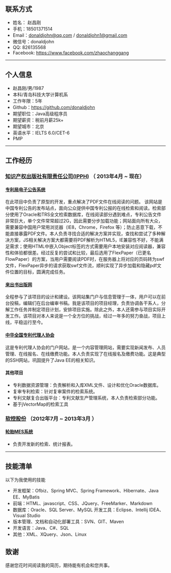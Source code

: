 ## 联系方式
- 姓名： 赵昌刚
- 手机：18501371514
- Email：donaldjohn@qq.com / donaldjohn1@gmail.com
- 微信号：donaldjohn
- QQ: 826135568
- Facebook: https://www.facebook.com/zhaochanggang      
---

## 个人信息
 - 赵昌刚/男/1987
 - 本科/青岛科技大学计算机系
 - 工作年限：5年
 - Github：https://github.com/donaldjohn
 - 期望职位：Java高级程序员
 - 期望薪资：税前月薪25k+
 - 期望城市：北京
 - 英语水平：IELTS 6.0/CET-6
 - PMP
---

## 工作经历

### <a href="http://www.ipph.cn">知识产权出版社有限责任公司(IPPH)</a> （ 2013年4月 ~ 现在）

#### <a href='http://epub.sipo.gov.cn'>专利局电子公告系统</a>
在此项目中负责了原型的开发，重点解决了PDF文件在线阅读的问题。
该网站是中国专利公告的发布站点，面向公众提供中国专利公报的在线检索和阅读。检索部分使用了Oracle和TRS全文检索数据库，在线阅读部分遇到难点，专利公告文件非常巨大，单个文件常常超过2G，因此需要分步加载功能；网站面向所有大众，需要兼容中国用户常用浏览器（IE8，Chrome，Firefox 等）；防止恶意下载，不能直接暴露PDF文件。本人负责寻找合适的解决方案并实现，查找和尝试了多种解决方案，JS相关解决方案大都需要将PDF解析为HTML5，IE兼容性不好，不能满足需求；使用HTML中嵌入Object标签的方式需要用户本地安装对应阅读器，兼容性和体验都很差。经过反复的尝试和比较，最后选用了FlexPaper（已更名FlowPaper）的方案，当用户需要阅读PDF时，在服务器上将对应的页码转为swf文件，FlexPaper异步的请求获取swf文件流，顺利实现了异步加载和隐藏pdf文件位置的目标，圆满完成任务。

#### <a href="http://www.laichushu.com/">来出书出版网</a>
全程参与了该项目的设计和建设。该网站集门户与信息管理于一体，用户可以在前台投稿，编辑们在后台编审书稿。我是该项目的项目经理，负责协调各干系人，分解工作任务并制定项目计划，安排项目实施。除此之外，本人还需参与项目实际开发工作。该项目对本人来说是一个全方位的挑战，经过一年多的努力奋战，项目上线，平稳运行至今。

#### <a href="http://www.acpaa.cn/">中华全国专利代理人协会</a>
这是专利代理人协会的门户网站，是一个内容管理网站，需要实现新闻发布、人员管理、在线报名、在线缴费功能。本人负责实现了在线报名及缴费功能。这是典型的SSH网站，巩固提升了Java EE的相关知识。
#### 其他项目
- 专利数据资源管理：负责解析和入库XML文件、设计和优化Oracle数据库。
- 复审专利检索：针对复审案件的检索系统。
- 专利文献复合出版平台：专利文献生产管理系统，本人负责检索部分功能。
- 基于jVectorMap的检索工具

### <a href="http://www.mesnac.com">软控股份</a> （2012年7月 ~ 2013年3月 ）

#### <a href="http://www.mesnac.com/productdetail_1107.aspx">轮胎MES系统</a>
- 负责开发新的检索、统计报表。
---
## 技能清单

以下为我使用的技能
- 开发框架：Ofbiz、Spring MVC、Spring Framework、Hibernate、Java EE、MyBatis
- 前端：HTML、javascript、CSS、JQuery、FreeMarker、Markdown
- 数据库：Oracle、SQL Server、MySQL
  开发工具：Eclipse、Intellij IDEA、Visual Studio
- 版本管理、文档和自动化部署工具：SVN、GIT、Maven
- 开发语言：Java、C#、SQL
-  其他：XML、XQuery、Json、Linux

## 致谢
感谢您花时间阅读我的简历，期待能有机会和您共事。
